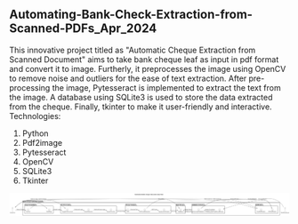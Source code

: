 ## Automating-Bank-Check-Extraction-from-Scanned-PDFs_Apr_2024
This innovative project titled as "Automatic Cheque Extraction from Scanned Document" aims to take bank cheque leaf as input in pdf format and convert it to image. Furtherly, it preprocesses the image using OpenCV to remove noise and outliers for the ease of text extraction. After pre-processing the image, Pytesseract is implemented to extract the text from the image. A database using SQLite3 is used to store the data extracted from the cheque. Finally, tkinter to make it user-friendly and interactive.
Technologies:
1. Python
2. Pdf2image
3. Pytesseract
4. OpenCV
5. SQLite3
6. Tkinter

![Dataflow](dataflow.png)

